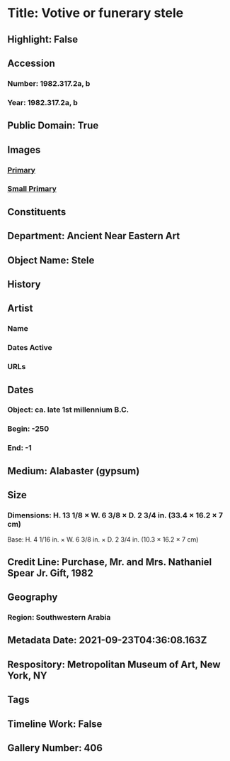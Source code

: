 # Title: Votive or funerary stele
## Highlight: False
## Accession
### Number: 1982.317.2a, b
### Year: 1982.317.2a, b
## Public Domain: True
## Images
### [Primary](https://images.metmuseum.org/CRDImages/an/original/DT959.jpg)
### [Small Primary](https://images.metmuseum.org/CRDImages/an/web-large/DT959.jpg)
## Constituents
## Department: Ancient Near Eastern Art
## Object Name: Stele
## History
## Artist
### Name
### Dates Active
### URLs
## Dates
### Object: ca. late 1st millennium B.C.
### Begin: -250
### End: -1
## Medium: Alabaster (gypsum)
## Size
### Dimensions: H. 13 1/8 × W. 6 3/8 × D. 2 3/4 in. (33.4 × 16.2 × 7 cm)
Base: H. 4 1/16 in. × W. 6 3/8 in. × D. 2 3/4 in. (10.3 × 16.2 × 7 cm)
## Credit Line: Purchase, Mr. and Mrs. Nathaniel Spear Jr. Gift, 1982
## Geography
### Region: Southwestern Arabia
## Metadata Date: 2021-09-23T04:36:08.163Z
## Respository: Metropolitan Museum of Art, New York, NY
## Tags
## Timeline Work: False
## Gallery Number: 406